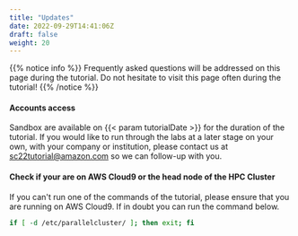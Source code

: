 ```yaml
---
title: "Updates"
date: 2022-09-29T14:41:06Z
draft: false
weight: 20
---
```


{{% notice info  %}}
Frequently asked questions will be addressed on this page during the tutorial. Do not hesitate to visit this page often during the tutorial!
{{% /notice %}}

#### Accounts access

Sandbox are available on {{< param tutorialDate >}} for the duration of the tutorial. If you would like to run through the labs at a later stage on your own, with your company or institution, please contact us at sc22tutorial@amazon.com so we can follow-up with you.

#### Check if your are on AWS Cloud9 or the head node of the HPC Cluster

If you can't run one of the commands of the tutorial, please ensure that you are running on AWS Cloud9. If in doubt you can run the command below.

```bash
if [ -d /etc/parallelcluster/ ]; then exit; fi
```
